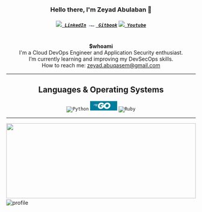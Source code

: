 <h3 align="center">Hello there, I'm Zeyad Abulaban 👋</h3>
<h5 align="center">
<code><a href="https://www.linkedin.com/in/zeyad-abuqasem/" title="LinkedIn"><img width="22" src="https://img.shields.io/badge/LinkedIn-0077B5?style=for-the-badge&logo=linkedin&logoColor=white"> LinkedIn</a></code>
<code><a href="https://app.gitbook.com/@0x4buqas3m/s/web-pentesting/" title="Gitbook"><img width="22" src="https://github.com/zAbuQasem/zAbuQasem/blob/main/gitbook.png"> Gitbook</a></code>
<code><a href="https://www.youtube.com/channel/UCRPJr4hJzeJwQv0Z6_NM5iw" title="Youtube"><img width="22" src="https://img.shields.io/badge/YouTube-FF0000?style=for-the-badge&logo=youtube&logoColor=white"> Youtube</a></code>
</h5>
<p align="center">
  <br><b>$whoami</b>
  <br>I'm a Cloud DevOps Engineer and Application Security enthusiast. 
  <br>I’m currently learning and improving my DevSecOps skills.
  <br>How to reach me: <a href="mailto: zeyad.abuqasem@gmail.com">zeyad.abuqasem@gmail.com</a>
</p>

<hr>

<h2 align="center">Languages & Operating Systems</h2>

<p align="center">
  <code><img title="Python" height="25" src="https://img.shields.io/badge/Python-FFD43B?style=for-the-badge&logo=python&logoColor=darkgreen"></code>
  <code><img title="Golang" height="25" src="https://github.com/zAbuQasem/zAbuQasem/blob/main/golang.png"></code>
  <code><img title="Ruby" height="25" src="https://img.shields.io/badge/ruby-%23CC342D.svg?style=for-the-badge&logo=ruby&logoColor=white"></code>
</p>
<hr>

<a href="https://github.com/zAbuQasem/github-readme-stats" title="Go to Source"><img width="100%" height="200" src="https://github-readme-stats.vercel.app/api?username=zAbuQasem&show_icons=true&theme=gotham"></a>
![profile](https://komarev.com/ghpvc/?username=zAbuQasem&color=red&style=plastic)
